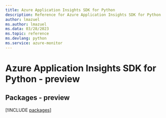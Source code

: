 ```yaml
---
title: Azure Application Insights SDK for Python
description: Reference for Azure Application Insights SDK for Python
author: lmazuel
ms.author: lmazuel
ms.data: 03/28/2023
ms.topic: reference
ms.devlang: python
ms.service: azure-monitor
---
```

# Azure Application Insights SDK for Python - preview
## Packages - preview
[!INCLUDE [packages](application-insights-index.md)]